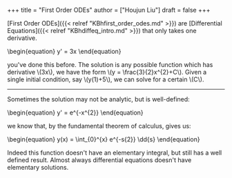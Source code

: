 +++
title = "First Order ODEs"
author = ["Houjun Liu"]
draft = false
+++

[First Order ODEs]({{< relref "KBhfirst_order_odes.md" >}}) are [Differential Equations]({{< relref "KBhdiffeq_intro.md" >}}) that only takes one derivative.

\begin{equation}
y' = 3x
\end{equation}

you've done this before. The solution is any possible function which has derivative \\(3x\\), we have the form \\(y = \frac{3}{2}x^{2}+C\\). Given a single initial condition, say \\(y(1)+5\\), we can solve for a certain \\(C\\).

---

Sometimes the solution may not be analytic, but is well-defined:

\begin{equation}
y' = e^{-x^{2}}
\end{equation}

we know that, by the fundamental theorem of calculus, gives us:

\begin{equation}
y(x) = \int\_{0}^{x} e^{-s{2}} \dd{s}
\end{equation}

Indeed this function doesn't have an elementary integral, but still has a well defined result. Almost always differential equations doesn't have elementary solutions.
